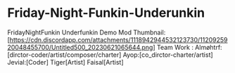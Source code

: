 # Friday-Night-Funkin-Underunkin
FridayNightFunkin Underfunkin 
Demo Mod
Thumbnail:[https://cdn.discordapp.com/attachments/1118942944532123730/1120925920048455700/Untitled500_20230621065644.png]
Team Work :
Almøhtrf:[dirctor-coder/artist/composer/charter]
Ayop:[co_dirctor-charter/artist]
Jevial:[Coder]
Tiger[Artist]
Faisal[Artist]
